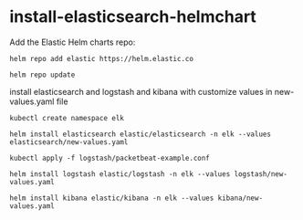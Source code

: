 # install-elasticsearch-helmchart
Add the Elastic Helm charts repo:

`helm repo add elastic https://helm.elastic.co`

`helm repo update`

install elasticsearch and logstash and kibana with customize values in new-values.yaml file

`kubectl create namespace elk`

`helm install elasticsearch elastic/elasticsearch -n elk --values elasticsearch/new-values.yaml`

`kubectl apply -f logstash/packetbeat-example.conf`

`helm install logstash elastic/logstash -n elk --values logstash/new-values.yaml`

`helm install kibana elastic/kibana -n elk --values kibana/new-values.yaml`
